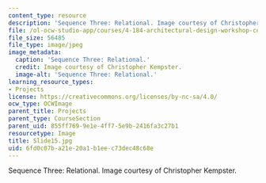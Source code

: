```yaml
---
content_type: resource
description: 'Sequence Three: Relational. Image courtesy of Christopher Kempster.'
file: /ol-ocw-studio-app/courses/4-184-architectural-design-workshop-collage-method-and-form-spring-2004/6fd0c07ba21e20a1b1eec73dec48c68e_Slide15.jpg
file_size: 56485
file_type: image/jpeg
image_metadata:
  caption: 'Sequence Three: Relational.'
  credit: Image courtesy of Christopher Kempster.
  image-alt: 'Sequence Three: Relational.'
learning_resource_types:
- Projects
license: https://creativecommons.org/licenses/by-nc-sa/4.0/
ocw_type: OCWImage
parent_title: Projects
parent_type: CourseSection
parent_uid: 855ff769-9e1e-4ff7-5e9b-2416fa3c27b1
resourcetype: Image
title: Slide15.jpg
uid: 6fd0c07b-a21e-20a1-b1ee-c73dec48c68e
---
```

Sequence Three: Relational. Image courtesy of Christopher Kempster.